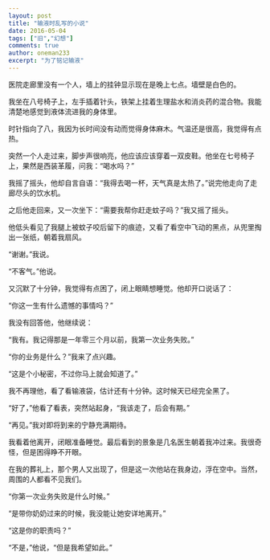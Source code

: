 ```yaml
---
layout: post
title: "输液时乱写的小说"
date: 2016-05-04
tags: ["旧","幻想"]
comments: true
author: oneman233
excerpt: "为了铭记输液"
---
```


医院走廊里没有一个人，墙上的挂钟显示现在是晚上七点。墙壁是白色的。

我坐在八号椅子上，左手插着针头，铁架上挂着生理盐水和消炎药的混合物。我能清楚地感觉到液体流进我的身体里。

时针指向了八，我因为长时间没有动而觉得身体麻木。气温还是很高，我觉得有点热。

突然一个人走过来，脚步声很响亮，他应该应该穿着一双皮鞋。他坐在七号椅子上，果然是西装革履，问我：“喝水吗？”

我摇了摇头，他却自言自语：“我得去喝一杯，天气真是太热了。”说完他走向了走廊尽头的饮水机。

之后他走回来，又一次坐下：“需要我帮你赶走蚊子吗？”我又摇了摇头。

他低头看见了我腿上被蚊子咬后留下的痕迹，又看了看空中飞动的黑点，从兜里掏出一张纸，朝着我扇风。

“谢谢。”我说。

“不客气。”他说。

又沉默了十分钟，我觉得有点困了，闭上眼睛想睡觉。他却开口说话了：

“你这一生有什么遗憾的事情吗？”

我没有回答他，他继续说：

“我有。我记得那是一年零三个月以前，我第一次业务失败。”

“你的业务是什么？”我来了点兴趣。

“这是个小秘密，不过你马上就会知道了。”

我不再理他，看了看输液袋，估计还有十分钟。这时候天已经完全黑了。

“好了，”他看了看表，突然站起身，“我该走了，后会有期。”

“再见。”我对即将到来的宁静充满期待。

我看着他离开，闭眼准备睡觉。最后看到的景象是几名医生朝着我冲过来。我很奇怪，但是困得睁不开眼。

在我的葬礼上，那个男人又出现了，但是这一次他站在我身边，浮在空中。当然，周围的人都看不见我们。

“你第一次业务失败是什么时候。”

“是带你奶奶过来的时候，我没能让她安详地离开。”

“这是你的职责吗？”

“不是，”他说，“但是我希望如此。”